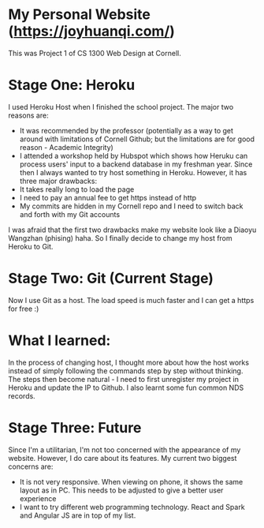 # My Personal Website (https://joyhuanqi.com/)

This was Project 1 of CS 1300 Web Design at Cornell. 

# Stage One: Heroku 

I used Heroku Host when I finished the school project. The major two reasons are: 
- It was recommended by the professor (potentially as a way to get around with limitations of Cornell Github; but the limitations are for good reason - Academic Integrity)
- I attended a workshop held by Hubspot which shows how Heruku can process users' input to a backend database in my freshman year. Since then I always wanted to try host something in Heroku. 
However, it has three major drawbacks: 
- It takes really long to load the page 
- I need to pay an annual fee to get https instead of http
- My commits are hidden in my Cornell repo and I need to switch back and forth with my Git accounts 

I was afraid that the first two drawbacks make my website look like a Diaoyu Wangzhan (phising) haha. So I finally decide to change my host from Heroku to Git. 

# Stage Two: Git (Current Stage)

Now I use Git as a host. The load speed is much faster and I can get a https for free :)

# What I learned: 

In the process of changing host, I thought more about how the host works instead of simply following the commands step by step without thinking. The steps then become natural - I need to first unregister my project in Heroku and update the IP to Github. I also learnt some fun common NDS records.  

# Stage Three: Future

Since I'm a utilitarian, I'm not too concerned with the appearance of my website. However, I do care about its features. My current two biggest concerns are:
- It is not very responsive. When viewing on phone, it shows the same layout as in PC. This needs to be adjusted to give a better user experience
- I want to try different web programming technology. React and Spark and Angular JS are in top of my list. 






